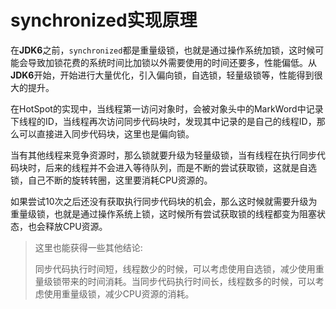 # synchronized实现原理

在**JDK6**之前，`synchronized`都是重量级锁，也就是通过操作系统加锁，这时候可能会导致加锁花费的系统时间比加锁以外需要使用的时间还要多，性能偏低。从**JDK6**开始，开始进行大量优化，引入偏向锁，自选锁，轻量级锁等，性能得到很大的提升。

在HotSpot的实现中，当线程第一访问对象时，会被对象头中的MarkWord中记录下线程的ID，当线程再次访问同步代码块时，发现其中记录的是自己的线程ID，那么可以直接进入同步代码块，这里也是偏向锁。

当有其他线程来竞争资源时，那么锁就要升级为轻量级锁，当有线程在执行同步代码块时，后来的线程并不会进入等待队列，而是不断的尝试获取锁，这就是自选锁，自己不断的旋转转圈，这里要消耗CPU资源的。

如果尝试10次之后还没有获取执行同步代码块的机会，那么这时候就需要升级为重量级锁，也就是通过操作系统上锁，这时候所有尝试获取锁的线程都变为阻塞状态，也会释放CPU资源。

> 这里也能获得一些其他结论:
>
> 同步代码执行时间短，线程数少的时候，可以考虑使用自选锁，减少使用重量级锁带来的时间消耗。当同步代码执行时间长，线程数多的时候，可以考虑使用重量级锁，减少CPU资源的消耗。